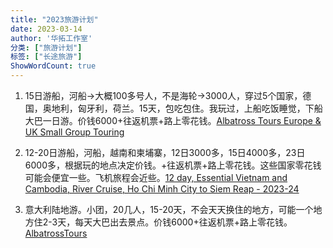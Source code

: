 ```yaml
---
title: "2023旅游计划"
date: 2023-03-14
author: '华拓工作室'
分类: ["旅游计划"]
标签: ["长途旅游"]
ShowWordCount: true
---
```


1. 15日游船，河船->大概100多号人，不是海轮->3000人，穿过5个国家，德国，奥地利，匈牙利，荷兰。15天，包吃包住。我玩过，上船吃饭睡觉，下船大巴一日游。价钱6000+往返机票+路上零花钱。[Albatross Tours Europe & UK Small Group Touring](https://www.albatrosstours.com.au/brochures/europe-summer-tours/0004.html)

2. 12-20日游船，河船，越南和柬埔寨，12日3000多，15日4000多，23日6000多，根据玩的地点决定价钱。+往返机票+路上零花钱。这些国家零花钱可能会便宜一些。飞机旅程会近些。[12 day, Essential Vietnam and Cambodia, River Cruise, Ho Chi Minh City to Siem Reap - 2023-24](https://www.travelmarvel.com.au/trips/asia/vtmr12/jul2023-apr2024)

3. 意大利陆地游。小团，20几人，15-20天，不会天天换住的地方，可能一个地方住2-3天，每天大巴出去景点。价钱6000+往返机票+路上零花钱。[AlbatrossTours](https://vimeo.com/albatrosstours)